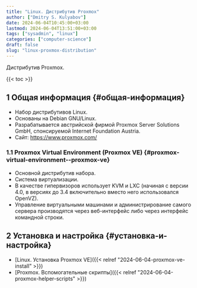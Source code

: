 ```yaml
---
title: "Linux. Дистрибутив Proxmox"
author: ["Dmitry S. Kulyabov"]
date: 2024-06-04T10:45:00+03:00
lastmod: 2024-06-04T13:51:00+03:00
tags: ["sysadmin", "linux"]
categories: ["computer-science"]
draft: false
slug: "linux-proxmox-distribution"
---
```


Дистрибутив Proxmox.

<!--more-->

{{< toc >}}


## <span class="section-num">1</span> Общая информация {#общая-информация}

-   Набор дистрибутивов Linux.
-   Основаны на Debian GNU/Linux.
-   Разрабатывается австрийской фирмой Proxmox Server Solutions GmbH, спонсируемой Internet Foundation Austria.
-   Сайт: <https://www.proxmox.com/>


### <span class="section-num">1.1</span> Proxmox Virtual Environment (Proxmox VE) {#proxmox-virtual-environment--proxmox-ve}

-   Основной дистрибутив набора.
-   Система виртуализации.
-   В качестве гипервизоров использует KVM и LXC (начиная с версии 4.0, в версиях до 3.4 включительно вместо него использовался OpenVZ).
-   Управление виртуальными машинами и администрирование самого сервера производятся через веб-интерфейс либо через интерфейс командной строки.


## <span class="section-num">2</span> Установка и настройка {#установка-и-настройка}

-   [Linux. Установка Proxmox VE]({{< relref "2024-06-04-proxmox-ve-install" >}})
-   [Proxmox. Вспомогательные скрипты]({{< relref "2024-06-04-proxmox-helper-scripts" >}})
